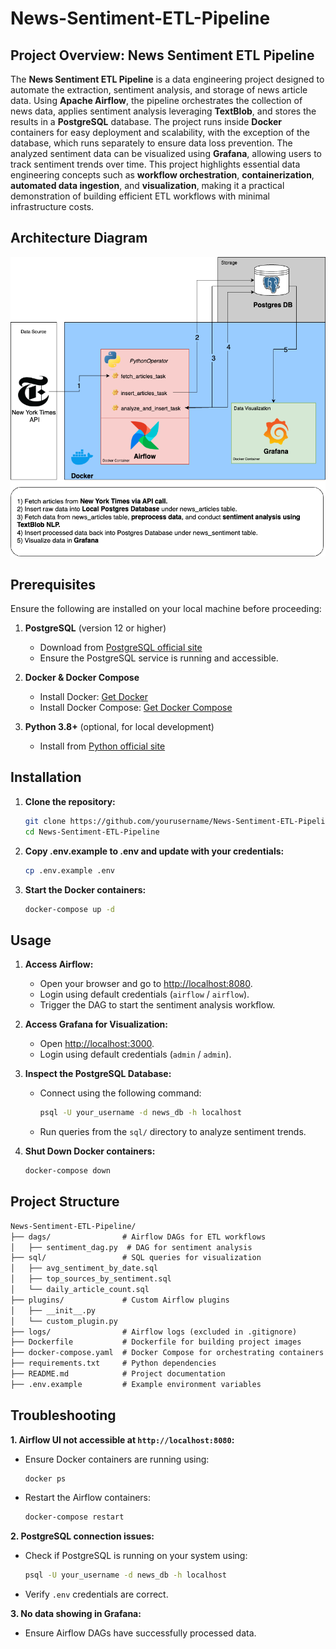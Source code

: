 # News-Sentiment-ETL-Pipeline

## Project Overview: News Sentiment ETL Pipeline

The **News Sentiment ETL Pipeline** is a data engineering project designed to automate the extraction, sentiment analysis, and storage of news article data. Using **Apache Airflow**, the pipeline orchestrates the collection of news data, applies sentiment analysis leveraging **TextBlob**, and stores the results in a **PostgreSQL** database. The project runs inside **Docker** containers for easy deployment and scalability, with the exception of the database, which runs separately to ensure data loss prevention. The analyzed sentiment data can be visualized using **Grafana**, allowing users to track sentiment trends over time. This project highlights essential data engineering concepts such as **workflow orchestration**, **containerization**, **automated data ingestion**, and **visualization**, making it a practical demonstration of building efficient ETL workflows with minimal infrastructure costs.

## Architecture Diagram

![Project Architecture](assets/nyt_sentiment_architecture_diagram.png)

## Prerequisites

Ensure the following are installed on your local machine before proceeding:

1. **PostgreSQL** (version 12 or higher)
   - Download from [PostgreSQL official site](https://www.postgresql.org/download/)
   - Ensure the PostgreSQL service is running and accessible.
   
2. **Docker & Docker Compose**
   - Install Docker: [Get Docker](https://docs.docker.com/get-docker/)
   - Install Docker Compose: [Get Docker Compose](https://docs.docker.com/compose/install/)
   
3. **Python 3.8+** (optional, for local development)
   - Install from [Python official site](https://www.python.org/downloads/)

## Installation

1. **Clone the repository:**
   ```bash
   git clone https://github.com/yourusername/News-Sentiment-ETL-Pipeline.git
   cd News-Sentiment-ETL-Pipeline

2. **Copy .env.example to .env and update with your credentials:**
    ```bash
    cp .env.example .env

3. **Start the Docker containers:**
    ```bash
    docker-compose up -d

## Usage

1. **Access Airflow:**
   - Open your browser and go to [http://localhost:8080](http://localhost:8080).
   - Login using default credentials (`airflow` / `airflow`).
   - Trigger the DAG to start the sentiment analysis workflow.

2. **Access Grafana for Visualization:**
   - Open [http://localhost:3000](http://localhost:3000).
   - Login using default credentials (`admin` / `admin`).

3. **Inspect the PostgreSQL Database:**
   - Connect using the following command:
     ```bash
     psql -U your_username -d news_db -h localhost
     ```
   - Run queries from the `sql/` directory to analyze sentiment trends.

4. **Shut Down Docker containers:**
    ```bash
    docker-compose down

## Project Structure

````markdown
News-Sentiment-ETL-Pipeline/
├── dags/                # Airflow DAGs for ETL workflows
│   ├── sentiment_dag.py  # DAG for sentiment analysis
├── sql/                 # SQL queries for visualization
│   ├── avg_sentiment_by_date.sql
│   ├── top_sources_by_sentiment.sql
│   └── daily_article_count.sql
├── plugins/             # Custom Airflow plugins
│   ├── __init__.py
│   └── custom_plugin.py
├── logs/                # Airflow logs (excluded in .gitignore)
├── Dockerfile           # Dockerfile for building project images
├── docker-compose.yaml  # Docker Compose for orchestrating containers
├── requirements.txt     # Python dependencies
├── README.md            # Project documentation
├── .env.example         # Example environment variables

````

## Troubleshooting

**1. Airflow UI not accessible at `http://localhost:8080`:**
   - Ensure Docker containers are running using:
     ```bash
     docker ps
     ```
   - Restart the Airflow containers:
     ```bash
     docker-compose restart
     ```

**2. PostgreSQL connection issues:**
   - Check if PostgreSQL is running on your system using:
     ```bash
     psql -U your_username -d news_db -h localhost
     ```
   - Verify `.env` credentials are correct.

**3. No data showing in Grafana:**
   - Ensure Airflow DAGs have successfully processed data.